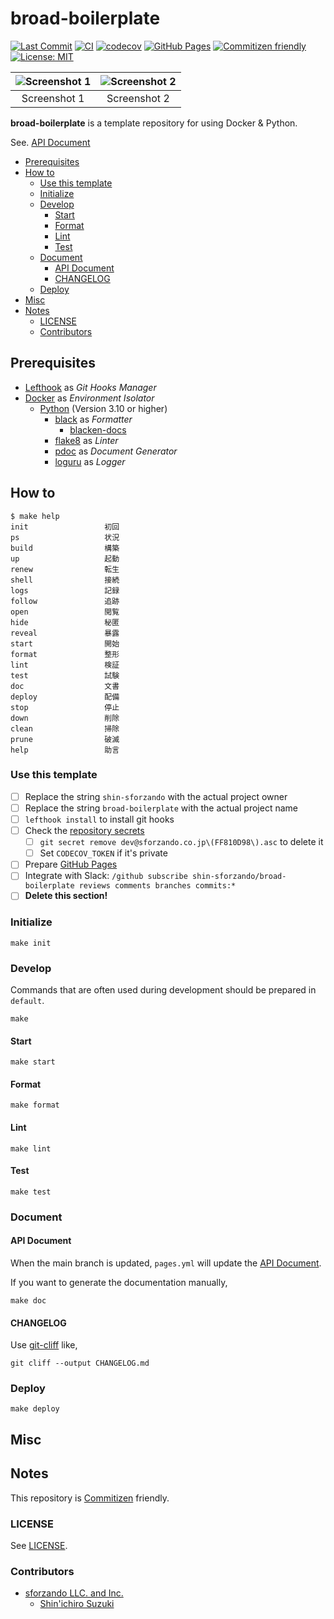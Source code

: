 # broad-boilerplate

<!-- Badges -->
[![Last Commit](https://img.shields.io/github/last-commit/shin-sforzando/broad-boilerplate)](https://github.com/shin-sforzando/broad-boilerplate/graphs/commit-activity)
[![CI](https://github.com/shin-sforzando/broad-boilerplate/actions/workflows/ci.yml/badge.svg)](https://github.com/shin-sforzando/broad-boilerplate/actions/workflows/ci.yml)
[![codecov](https://codecov.io/gh/shin-sforzando/broad-boilerplate/branch/main/graph/badge.svg?token=TDCVLUJ4RF)](https://codecov.io/gh/shin-sforzando/broad-boilerplate)
[![GitHub Pages](https://github.com/shin-sforzando/broad-boilerplate/actions/workflows/pages.yml/badge.svg)](https://shin-sforzando.github.io/broad-boilerplate/)
[![Commitizen friendly](https://img.shields.io/badge/commitizen-friendly-brightgreen.svg)](http://commitizen.github.io/cz-cli/)
[![License: MIT](https://img.shields.io/badge/License-MIT-blue.svg)](https://opensource.org/licenses/MIT)

<!-- Screenshots -->
|![Screenshot 1](https://placehold.jp/32/3d4070/ffffff/720x480.png?text=Screenshot%201)|![Screenshot 2](https://placehold.jp/32/703d40/ffffff/720x480.png?text=Screenshot%202)|
|:---:|:---:|
|Screenshot 1|Screenshot 2|

<!-- Synopsis -->
**broad-boilerplate** is a template repository for using Docker & Python.

See. [API Document](https://shin-sforzando.github.io/broad-boilerplate/)

<!-- TOC -->
- [Prerequisites](#prerequisites)
- [How to](#how-to)
  - [Use this template](#use-this-template)
  - [Initialize](#initialize)
  - [Develop](#develop)
    - [Start](#start)
    - [Format](#format)
    - [Lint](#lint)
    - [Test](#test)
  - [Document](#document)
    - [API Document](#api-document)
    - [CHANGELOG](#changelog)
  - [Deploy](#deploy)
- [Misc](#misc)
- [Notes](#notes)
  - [LICENSE](#license)
  - [Contributors](#contributors)

## Prerequisites

- [Lefthook](https://github.com/evilmartians/lefthook) as *Git Hooks Manager*
- [Docker](https://www.docker.com) as *Environment Isolator*
  - [Python](https://www.python.org) (Version 3.10 or higher)
    - [black](https://github.com/psf/black) as *Formatter*
      - [blacken-docs](https://github.com/asottile/blacken-docs)
    - [flake8](https://pypi.org/project/flake8/) as *Linter*
    - [pdoc](https://github.com/mitmproxy/pdoc) as *Document Generator*
    - [loguru](https://github.com/Delgan/loguru) as *Logger*

## How to

```shell
$ make help
init                 初回
ps                   状況
build                構築
up                   起動
renew                転生
shell                接続
logs                 記録
follow               追跡
open                 閲覧
hide                 秘匿
reveal               暴露
start                開始
format               整形
lint                 検証
test                 試験
doc                  文書
deploy               配備
stop                 停止
down                 削除
clean                掃除
prune                破滅
help                 助言
```

### Use this template

- [ ] Replace the string `shin-sforzando` with the actual project owner
- [ ] Replace the string `broad-boilerplate` with the actual project name
- [ ] `lefthook install` to install git hooks
- [ ] Check the [repository secrets](https://github.com/shin-sforzando/broad-boilerplate/settings/secrets/actions)
  - [ ] `git secret remove dev@sforzando.co.jp\(FF810D98\).asc` to delete it
  - [ ] Set `CODECOV_TOKEN` if it's private
- [ ] Prepare [GitHub Pages](https://github.com/shin-sforzando/broad-boilerplate/settings/pages)
- [ ] Integrate with Slack: `/github subscribe shin-sforzando/broad-boilerplate reviews comments branches commits:*`
- [ ] **Delete this section!**

### Initialize

```shell
make init
```

### Develop

Commands that are often used during development should be prepared in `default`.

```shell
make
```

#### Start

```shell
make start
```

#### Format

```shell
make format
```

#### Lint

```shell
make lint
```

#### Test

```shell
make test
```

### Document

#### API Document

When the main branch is updated, `pages.yml` will update the [API Document](https://shin-sforzando.github.io/broad-boilerplate/).

If you want to generate the documentation manually,

```shell
make doc
```

#### CHANGELOG

Use [git-cliff](https://github.com/orhun/git-cliff) like,

```shell
git cliff --output CHANGELOG.md
```

### Deploy

```shell
make deploy
```

## Misc

## Notes

This repository is [Commitizen](https://commitizen.github.io/cz-cli/) friendly.

### LICENSE

See [LICENSE](LICENSE).

### Contributors

- [sforzando LLC. and Inc.](https://sforzando.co.jp/)
  - [Shin'ichiro Suzuki](https://github.com/shin-sforzando)
